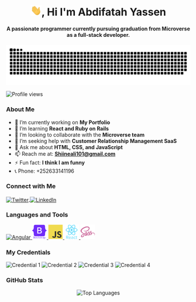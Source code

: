 <div align="center">
  <h1> <img width="30" src="https://github.com/1999AZZAR/1999AZZAR/blob/main/resources/img/waving.gif" alt="Waving Hand">, Hi  I'm  Abdifatah Yassen</h1>
  <h4>A passionate programmer currently pursuing graduation from Microverse as a full-stack developer.</h4>
</div>

<div align="center">
  <a href="https://cluab.github.io/1999AZZAR/">
    <img src="https://raw.githubusercontent.com/platane/snk/output/github-contribution-grid-snake.svg" alt="snake" />
  </a>
</div>

<p align="left">
  <img src="https://komarev.com/ghpvc/?username=abdifatahyasin1&label=Profile%20views&color=0e75b6&style=flat" alt="Profile views" />
</p>

### About Me
- 🔭 I’m currently working on **My Portfolio**
- 🌱 I’m learning **React and Ruby on Rails**
- 👯 I’m looking to collaborate with the **Microverse team**
- 🤝 I’m seeking help with **Customer Relationship Management SaaS**
- 💬 Ask me about **HTML, CSS, and JavaScript**
- 📫 Reach me at: **Shiineali101@gmail.com**
- ⚡ Fun fact: **I think I am funny**
- 📞 Phone: +252633141196

### Connect with Me
<p align="left">
  <a href="https://twitter.com/cabdifataaxyy" target="_blank">
    <img align="center" src="https://raw.githubusercontent.com/rahuldkjain/github-profile-readme-generator/master/src/images/icons/Social/twitter.svg" alt="Twitter" height="30" width="40" />
  </a>
  <a href="https://www.linkedin.com/in/cabdifataax-yaasiin-69977019a/" target="_blank">
    <img align="center" src="https://raw.githubusercontent.com/rahuldkjain/github-profile-readme-generator/master/src/images/icons/Social/linked-in-alt.svg" alt="LinkedIn" height="30" width="40" />
  </a>
</p>

### Languages and Tools
<p align="left">
  <a href="https://angular.io" target="_blank" rel="noreferrer">
    <img src="https://angular.io/assets/images/logos/angular/angular.svg" alt="Angular" width="40" height="40"/>
  </a>
  <a href="https://getbootstrap.com" target="_blank" rel="noreferrer">
    <img src="https://raw.githubusercontent.com/devicons/devicon/master/icons/bootstrap/bootstrap-plain-wordmark.svg" alt="Bootstrap" width="40" height="40"/>
  </a>
  <a href="https://developer.mozilla.org/en-US/docs/Web/JavaScript" target="_blank" rel="noreferrer">
    <img src="https://raw.githubusercontent.com/devicons/devicon/master/icons/javascript/javascript-original.svg" alt="JavaScript" width="40" height="40"/>
  </a>
  <a href="https://reactjs.org/" target="_blank" rel="noreferrer">
    <img src="https://raw.githubusercontent.com/devicons/devicon/master/icons/react/react-original-wordmark.svg" alt="React" width="40" height="40"/>
  </a>
  <a href="https://sass-lang.com" target="_blank" rel="noreferrer">
    <img src="https://raw.githubusercontent.com/devicons/devicon/master/icons/sass/sass-original.svg" alt="Sass" width="40" height="40"/>
  </a>
</p>

### My Credentials
<div>
  <img src="https://user-images.githubusercontent.com/41564330/215272443-654d97a2-2546-405d-bb1b-abcaa590d5ef.png" width="100" alt="Credential 1" />
  <img src="https://user-images.githubusercontent.com/41564330/221399555-d5255600-83f0-406a-9289-d002f887f45a.png" width="100" alt="Credential 2"/>
  <img src="https://user-images.githubusercontent.com/41564330/221399378-f097b36e-dee7-400c-af53-e913a1fa4728.png" width="100" alt="Credential 3"/>
  <img src="https://user-images.githubusercontent.com/41564330/234513658-2380dcb5-9bf1-4c48-bf61-9ed0fd88be61.jpeg" width="100" alt="Credential 4"/>
</div>

### GitHub Stats
<p align="center">
  <img src="https://github-readme-stats.vercel.app/api/top-langs?username=abdifatahyasin1&show_icons=true&locale=en&layout=compact" alt="Top Languages" />
</p>
